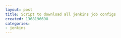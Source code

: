 ```yaml
---
layout: post
title: Script to download all jenkins job configs
created: 1368196698
categories:
- jenkins
---
```

<script src="https://gist.github.com/practicalweb/5554803.js"></script>
